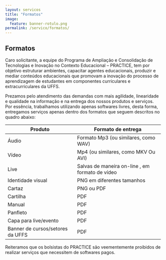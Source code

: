 ```yaml
---
layout: servicos
title: "Formatos"
image:
  feature: banner-rotulo.png
permalink: /servico/formatos/
---
```



<section class="fdb-block">
  <div class="container">
    <div class="row align-items-center pt-2">
      <div class="col-12 col-md-8 col-lg-10">
        <h2>Formatos</h2>
        <p class="lead">Caro solicitante, a equipe do Programa de Ampliação e Consolidação de Tecnologias e Inovação no Contexto Educacional – PRACTICE, tem por objetivo estruturar ambientes, capacitar agentes educacionais, produzir e mediar conteúdos educacionais que promovam a inovação do processo de aprendizagem de estudantes em componentes curriculares e extracurriculares da UFFS.</p>
        <p class="lead">Prezamos pelo atendimento das demandas com mais agilidade, linearidade e qualidade na informação e na entrega dos nossos produtos e serviços. Por essência, trabalhamos utilizando apenas softwares livres, desta forma, entregamos serviços apenas dentro dos formatos que seguem descritos no quadro abaixo:</p>
      </div>
    </div>
  </div>
</section>


| Produto                          | Formato de entrega                               |
|----------------------------------|--------------------------------------------------|
|               Áudio              | Formato Mp3 (ou similares, como WAV)             |
|               Vídeo              | Mp4 (ou similares, como MKV Ou AVI)              |
|               Live               | Salvas de maneira  on-line , em formato de vídeo |
|         Identidade visual        | PNG em diferentes tamanhos                       |
|              Cartaz              | PNG ou PDF                                       |
|             Cartilha             | PDF                                              |
| Manual                           | PDF                                              |
| Panfleto                         | PDF                                              |
| Capa para live/evento            | PDF                                              |
| Banner de cursos/setores da UFFS | PDF                                              |


<div class="alert alert-warning mt-5" role="alert">
  Reiteramos que os bolsistas do PRACTICE são veementemente proibidos de realizar serviços que necessitem de softwares pagos.
</div>